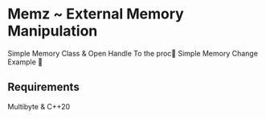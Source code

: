 # Memz ~ External Memory Manipulation

Simple Memory Class & Open Handle To the proc👾
Simple Memory Change Example 🤙

## Requirements
Multibyte & C++20
